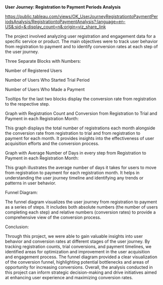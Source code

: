 **User Journey: Registration to Payment Periods Analysis**

https://public.tableau.com/views/OK_UserJourneyRegistrationtoPaymentPeriodsAnalysis/RegistrationtoPaymentAnalysis?:language=en-US&:sid=&:display_count=n&:origin=viz_share_link

The project involved analyzing user registration and engagement data for a specific service or product. The main objectives were to track user behavior from registration to payment and to identify conversion rates at each step of the user journey.

Three Separate Blocks with Numbers:

Number of Registered Users

Number of Users Who Started Trial Period

Number of Users Who Made a Payment

Tooltips for the last two blocks display the conversion rate from registration to the respective step.

Graph with Registration Count and Conversion from Registration to Trial and  Payment in each Registration Month:

This graph displays the total number of registrations each month alongside the conversion rate from registration to trial and from registration to payment for each month. It provides insights into the effectiveness of user acquisition efforts and the conversion process.

Graph with Average Number of Days in every step from Registration to Payment in each Registration Month:

This graph illustrates the average number of days it takes for users to move from registration to payment for each registration month. It helps in understanding the user journey timeline and identifying any trends or patterns in user behavior.

Funnel Diagram:

The funnel diagram visualizes the user journey from registration to payment as a series of steps. It includes both absolute numbers (the number of users completing each step) and relative numbers (conversion rates) to provide a comprehensive view of the conversion process.

Conclusion:

Through this project, we were able to gain valuable insights into user behavior and conversion rates at different stages of the user journey. By tracking registration counts, trial conversions, and payment timelines, we identified areas for optimization and improvement in the user acquisition and engagement process. The funnel diagram provided a clear visualization of the conversion funnel, highlighting potential bottlenecks and areas of opportunity for increasing conversions. Overall, the analysis conducted in this project can inform strategic decision-making and drive initiatives aimed at enhancing user experience and maximizing conversion rates.
